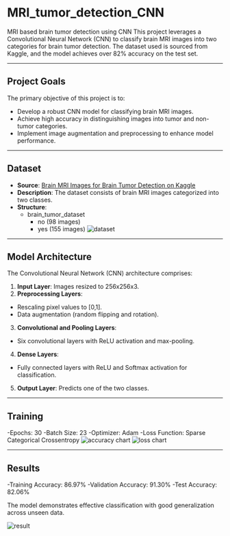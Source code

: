 # MRI_tumor_detection_CNN
MRI based brain tumor detection using CNN
This project leverages a Convolutional Neural Network (CNN) to classify brain MRI images into two categories for brain tumor detection. The dataset used is sourced from Kaggle, and the model achieves over 82% accuracy on the test set.

---

## Project Goals
The primary objective of this project is to:
- Develop a robust CNN model for classifying brain MRI images.
- Achieve high accuracy in distinguishing images into tumor and non-tumor categories.
- Implement image augmentation and preprocessing to enhance model performance.
  
---

## Dataset
- **Source**: [Brain MRI Images for Brain Tumor Detection on Kaggle](https://www.kaggle.com/datasets/navoneel/brain-mri-images-for-brain-tumor-detection)
- **Description**: The dataset consists of brain MRI images categorized into two classes.
- **Structure**:
  - brain_tumor_dataset
    - no (98 images)
    - yes (155 images)
![dataset](https://github.com/user-attachments/assets/8627c372-80dc-4beb-99db-3fd08c797909)

---

## Model Architecture
The Convolutional Neural Network (CNN) architecture comprises:
1. **Input Layer**: Images resized to 256x256x3.
2. **Preprocessing Layers**:
 - Rescaling pixel values to [0,1].
 - Data augmentation (random flipping and rotation).
3. **Convolutional and Pooling Layers**:
 - Six convolutional layers with ReLU activation and max-pooling.
4. **Dense Layers**:
 - Fully connected layers with ReLU and Softmax activation for classification.
5. **Output Layer**: Predicts one of the two classes.

---


## Training
 -Epochs: 30
 -Batch Size: 23
 -Optimizer: Adam
 -Loss Function: Sparse Categorical Crossentropy
![accuracy chart](https://github.com/user-attachments/assets/93fc4bde-d875-4453-9fd9-2c96d2d4a1e8)
![loss chart](https://github.com/user-attachments/assets/05eb16a2-b688-4369-a452-e156b0c6ea1a)

---

## Results
 -Training Accuracy: 86.97%
 -Validation Accuracy: 91.30%
 -Test Accuracy: 82.06%
 
The model demonstrates effective classification with good generalization across unseen data.

![result](https://github.com/user-attachments/assets/32c2ec72-c270-4b20-aa36-fee0beb57038)

